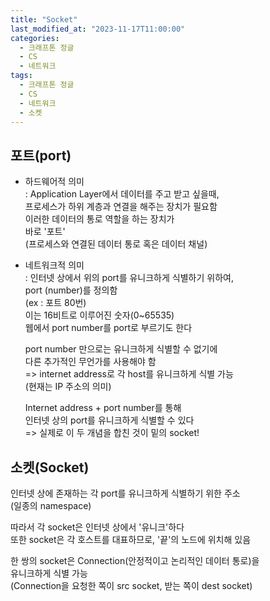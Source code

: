 ```yaml
---
title: "Socket"
last_modified_at: "2023-11-17T11:00:00"
categories:
  - 크래프톤 정글
  - CS
  - 네트워크
tags:
  - 크래프톤 정글
  - CS
  - 네트워크
  - 소켓
---
```


## 포트(port)
 - 하드웨어적 의미 <br>
   : Application Layer에서 데이터를 주고 받고 싶을때,<br>
     프로세스가 하위 계층과 연결을 해주는 장치가 필요함<br>
     이러한 데이터의 통로 역할을 하는 장치가<br>
     바로 '포트'<br>
     (프로세스와 연결된 데이터 통로 혹은 데이터 채널)<br>

 - 네트워크적 의미<br>
   : 인터넷 상에서 위의 port를 유니크하게 식별하기 위하여,<br>
     port (number)를 정의함<br>
     (ex : 포트 80번)<br>
     이는 16비트로 이루어진 숫자(0~65535)<br>
     웹에서 port number를 port로 부르기도 한다<br>

     port number 만으로는 유니크하게 식별할 수 없기에<br>
     다른 추가적인 무언가를 사용해야 함<br>
     => internet address로 각 host를 유니크하게 식별 가능<br>
        (현재는 IP 주소의 의미)<br>

     Internet address + port number를 통해<br>
     인터넷 상의 port를 유니크하게 식별할 수 있다<br>
     => 실제로 이 두 개념을 합친 것이 밑의 socket!

## 소켓(Socket)
 인터넷 상에 존재하는 각 port를 유니크하게 식별하기 위한 주소<br>
 (일종의 namespace)<br>

 따라서 각 socket은 인터넷 상에서 '유니크'하다<br>
 또한 socket은 각 호스트를 대표하므로, '끝'의 노드에 위치해 있음<br>
 
 한 쌍의 socket은 Connection(안정적이고 논리적인 데이터 통로)을<br>
 유니크하게 식별 가능<br>
 (Connection을 요청한 쪽이 src socket, 받는 쪽이 dest socket)<br>

 